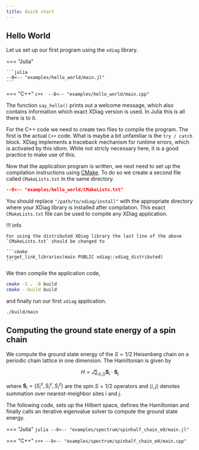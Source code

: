 ```yaml
---
title: Quick start
---
```


## Hello World

Let us set up our first program using the `xdiag` library. 

=== "Julia"

	```julia 
	--8<-- "examples/hello_world/main.jl"
	```
	
=== "C++"
	```c++ 
	--8<-- "examples/hello_world/main.cpp"
	```

The function `say_hello()` prints out a welcome message, which also contains information which exact XDiag version is used. In Julia this is all there is to it.

For the C++ code we need to create two files to compile the program. The first is the actual `C++` code. What is maybe a bit unfamiliar is the `try / catch` block. XDiag implements a traceback mechanism for runtime errors, which is activated by this idiom. While not stricly necessary here, it is a good practice to make use of this.

Now that the application program is written, we next need to set up the compilation instructions using [CMake](https://cmake.org/). To do so we create a second file called `CMakeLists.txt` in the same directory.

```cmake
--8<-- "examples/hello_world/CMakeLists.txt"
```

You should replace `"/path/to/xdiag/install"` with the appropriate directory where your XDiag library is installed after compilation. This exact `CMakeLists.txt` file can be used to compile any XDiag application.

!!! info

    For using the distributed XDiag library the last line of the above
    `CMakeLists.txt` should be changed to

    ```cmake
    target_link_libraries(main PUBLIC xdiag::xdiag_distributed)
    ```

We then compile the application code,

```bash
cmake -S . -B build
cmake --build build
```

and finally run our first `xdiag` application.

```bash
./build/main
```

## Computing the ground state energy of a spin chain 

We compute the ground state energy of the $S=1/2$ Heisenberg chain on
a periodic chain lattice in one dimension. The Hamiltonian is given by

$$ H = J\sum_{\langle i,j \rangle} \mathbf{S}_i \cdot \mathbf{S}_j$$

where $\mathbf{S}_i = (S_i^x, S_i^y, S_i^z)$ are the spin $S=1/2$ operators
and $\langle i,j \rangle$ denotes summation over nearest-meighbor sites
$i$ and $j$.

The following code, sets up the Hilbert space, defines the Hamiltonian and finally calls an iterative eigenvalue solver to compute the ground state energy.

=== "Julia"
	```julia
	--8<-- "examples/spectrum/spinhalf_chain_e0/main.jl"
	```

=== "C++"
	```c++
	--8<-- "examples/spectrum/spinhalf_chain_e0/main.cpp"
	```
